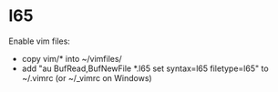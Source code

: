 # l65

Enable vim files:
 * copy vim/* into ~/vimfiles/
 * add "au BufRead,BufNewFile *.l65 set syntax=l65 filetype=l65" to ~/.vimrc (or ~/_vimrc on Windows)

